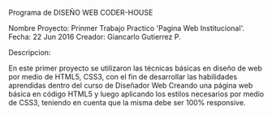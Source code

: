 Programa de DISEÑO WEB CODER-HOUSE

Nombre Proyecto: Prinmer Trabajo Practico 'Pagina Web Institucional'.
Fecha: 22 Jun 2016
Creador: Giancarlo Gutierrez P.

Descripcion:

En este primer proyecto se utilizaron las técnicas básicas en diseño de web por medio de HTML5, CSS3, con el fin de desarrollar las habilidades aprendidas dentro del curso de Diseñador Web
Creando una página web básica en código HTML5 y luego aplicando los estilos necesarios por medio de CSS3, teniendo en cuenta que la misma debe ser 100% responsive.


